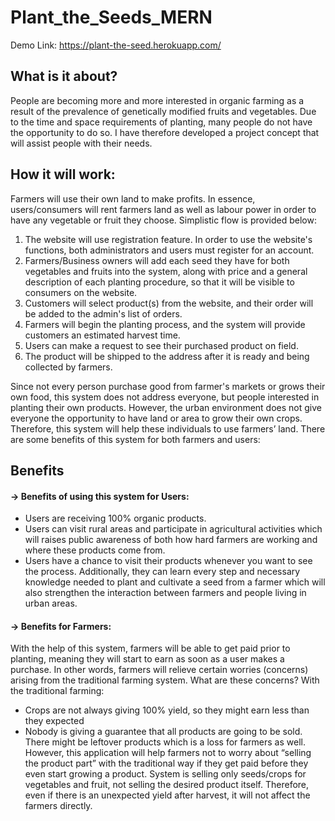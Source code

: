# Plant_the_Seeds_MERN
Demo Link: https://plant-the-seed.herokuapp.com/

## What is it about? ##
People are becoming more and more interested in organic farming as a result of the prevalence of genetically modified fruits and vegetables. Due to the time and space requirements of planting, many people do not have the opportunity to do so. I have therefore developed a project concept that will assist people with their needs.
## How it will work: ##
Farmers will use their own land to make profits. In essence, users/consumers will rent farmers land as well as labour power in order to have any vegetable or fruit they choose. Simplistic flow is provided below:
   
1. The website will use registration feature. In order to use the website's functions, both administrators and users must register for an account.
2. Farmers/Business owners will add each seed they have for both vegetables and fruits into the system, along with price and a general description of each planting procedure, so that it will be visible to consumers on the website.
3. Customers will select product(s) from the website, and their order will be added to the admin's list of orders.
4. Farmers will begin the planting process, and the system will provide customers an estimated harvest time.
5. Users can make a request to see their purchased product on field.
6. The product will be shipped to the address after it is ready and being collected by farmers.


Since not every person purchase good from farmer's markets or grows their own food, this system does not address everyone, but people interested in planting their own products. However, the urban environment does not give everyone the opportunity to have land or area to grow their own crops. Therefore, this system will help these individuals to use farmers’ land.
There are some benefits of this system for both farmers and users:

## Benefits ##
#### -> Benefits of using this system for Users:
- Users are receiving 100% organic products.
- Users can visit rural areas and participate in agricultural activities which
will raises public awareness of both how hard farmers are working and
where these products come from.
- Users have a chance to visit their products whenever you want to see the
process. Additionally, they can learn every step and necessary knowledge needed to plant and cultivate a seed from a farmer which will also strengthen the interaction between farmers and people living in urban areas.
 
#### -> Benefits for Farmers:
 
With the help of this system, farmers will be able to get paid prior to planting, meaning they will start to earn as soon as a user makes a purchase. In other words, farmers will relieve certain worries (concerns) arising from the traditional farming system. What are these concerns?
With the traditional farming:
 
- Crops are not always giving 100% yield, so they might earn less than they expected
- Nobody is giving a guarantee that all products are going to be sold. There might be leftover products which is a loss for farmers as well.
However, this application will help farmers not to worry about “selling the product part” with the traditional way if they get paid before they even start growing a product. System is selling only seeds/crops for vegetables and fruit, not selling the desired product itself. Therefore, even if there is an unexpected yield after harvest, it will not affect the farmers directly.
